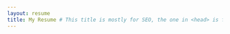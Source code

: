 ```yaml
---
layout: resume
title: My Resume # This title is mostly for SEO, the one in <head> is from resume.yml
---
```


<!-- Content here will be placed where {{ content }} is in _layouts/resume.html -->
<!-- For this resume, all content is handled by includes within the layout itself, so this file can be empty. -->